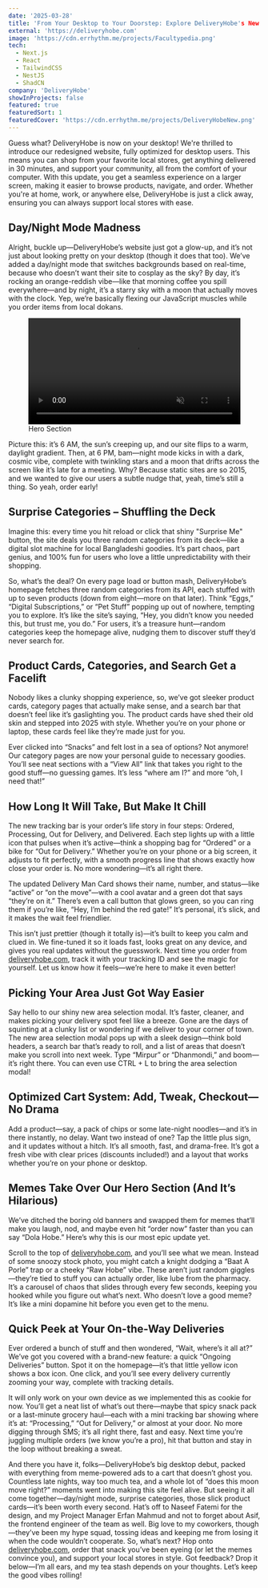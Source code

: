 ```yaml
---
date: '2025-03-28'
title: 'From Your Desktop to Your Doorstep: Explore DeliveryHobe's New Website for Local Deliveries!'
external: 'https://deliveryhobe.com'
image: 'https://cdn.errhythm.me/projects/Facultypedia.png'
tech:
  - Next.js
  - React
  - TailwindCSS
  - NestJS
  - ShadCN
company: 'DeliveryHobe'
showInProjects: false
featured: true
featuredSort: 1
featuredCover: 'https://cdn.errhythm.me/projects/DeliveryHobeNew.png'
---
```


Guess what? DeliveryHobe is now on your desktop! We're thrilled to introduce our redesigned website, fully optimized for desktop users. This means you can shop from your favorite local stores, get anything delivered in 30 minutes, and support your community, all from the comfort of your computer. With this update, you get a seamless experience on a larger screen, making it easier to browse products, navigate, and order. Whether you're at home, work, or anywhere else, DeliveryHobe is just a click away, ensuring you can always support local stores with ease.

## Day/Night Mode Madness

Alright, buckle up—DeliveryHobe’s website just got a glow-up, and it’s not just about looking pretty on your desktop (though it does that too). We’ve added a day/night mode that switches backgrounds based on real-time, because who doesn’t want their site to cosplay as the sky? By day, it’s rocking an orange-reddish vibe—like that morning coffee you spill everywhere—and by night, it’s a starry sky with a moon that actually moves with the clock. Yep, we’re basically flexing our JavaScript muscles while you order items from local dokans.

<figure>
  <video width="100%" height="auto" autoplay loop muted playsinline>
    <source src="https://cdn.errhythm.me/projects/DeliveryHobeHeroSection.webm" type="video/webm">
    Your browser does not support the video tag.
  </video>
  <figcaption>Hero Section</figcaption>
</figure>

Picture this: it’s 6 AM, the sun’s creeping up, and our site flips to a warm, daylight gradient. Then, at 6 PM, bam—night mode kicks in with a dark, cosmic vibe, complete with twinkling stars and a moon that drifts across the screen like it’s late for a meeting. Why? Because static sites are so 2015, and we wanted to give our users a subtle nudge that, yeah, time’s still a thing. So yeah, order early!

## Surprise Categories – Shuffling the Deck

Imagine this: every time you hit reload or click that shiny "Surprise Me" button, the site deals you three random categories from its deck—like a digital slot machine for local Bangladeshi goodies. It’s part chaos, part genius, and 100% fun for users who love a little unpredictability with their shopping.

So, what’s the deal? On every page load or button mash, DeliveryHobe’s homepage fetches three random categories from its API, each stuffed with up to seven products (down from eight—more on that later). Think “Eggs,” “Digital Subscriptions,” or “Pet Stuff” popping up out of nowhere, tempting you to explore. It’s like the site’s saying, “Hey, you didn’t know you needed this, but trust me, you do.” For users, it’s a treasure hunt—random categories keep the homepage alive, nudging them to discover stuff they’d never search for.

## Product Cards, Categories, and Search Get a Facelift

Nobody likes a clunky shopping experience, so, we’ve got sleeker product cards, category pages that actually make sense, and a search bar that doesn’t feel like it’s gaslighting you. The product cards have shed their old skin and stepped into 2025 with style. Whether you’re on your phone or laptop, these cards feel like they’re made just for you.

Ever clicked into “Snacks” and felt lost in a sea of options? Not anymore! Our category pages are now your personal guide to necessary goodies. You’ll see neat sections with a “View All” link that takes you right to the good stuff—no guessing games. It’s less “where am I?” and more “oh, I need that!”

## How Long It Will Take, But Make It Chill

The new tracking bar is your order’s life story in four steps: Ordered, Processing, Out for Delivery, and Delivered. Each step lights up with a little icon that pulses when it’s active—think a shopping bag for “Ordered” or a bike for “Out for Delivery.” Whether you’re on your phone or a big screen, it adjusts to fit perfectly, with a smooth progress line that shows exactly how close your order is. No more wondering—it’s all right there.

The updated Delivery Man Card shows their name, number, and status—like “active” or “on the move”—with a cool avatar and a green dot that says “they’re on it.” There’s even a call button that glows green, so you can ring them if you’re like, “Hey, I’m behind the red gate!” It’s personal, it’s slick, and it makes the wait feel friendlier.

This isn’t just prettier (though it totally is)—it’s built to keep you calm and clued in. We fine-tuned it so it loads fast, looks great on any device, and gives you real updates without the guesswork. Next time you order from [deliveryhobe.com](http://deliveryhobe.com/), track it with your tracking ID and see the magic for yourself. Let us know how it feels—we’re here to make it even better!

## Picking Your Area Just Got Way Easier

Say hello to our shiny new area selection modal. It’s faster, cleaner, and makes picking your delivery spot feel like a breeze. Gone are the days of squinting at a clunky list or wondering if we deliver to your corner of town. The new area selection modal pops up with a sleek design—think bold headers, a search bar that’s ready to roll, and a list of areas that doesn’t make you scroll into next week. Type “Mirpur” or “Dhanmondi,” and boom—it’s right there. You can even use CTRL + L to bring the area selection modal!

## Optimized Cart System: Add, Tweak, Checkout—No Drama

Add a product—say, a pack of chips or some late-night noodles—and it’s in there instantly, no delay. Want two instead of one? Tap the little plus sign, and it updates without a hitch. It’s all smooth, fast, and drama-free. It’s got a fresh vibe with clear prices (discounts included!) and a layout that works whether you’re on your phone or desktop.

## Memes Take Over Our Hero Section (And It’s Hilarious)

We’ve ditched the boring old banners and swapped them for memes that’ll make you laugh, nod, and maybe even hit “order now” faster than you can say “Dola Hobe.” Here’s why this is our most epic update yet.

Scroll to the top of [deliveryhobe.com](http://deliveryhobe.com/), and you’ll see what we mean. Instead of some snoozy stock photo, you might catch a knight dodging a “Baat A Porle” trap or a cheeky “Raw Hobe” vibe. These aren’t just random giggles—they’re tied to stuff you can actually order, like lube from the pharmacy. It’s a carousel of chaos that slides through every few seconds, keeping you hooked while you figure out what’s next. Who doesn’t love a good meme? It’s like a mini dopamine hit before you even get to the menu.

## Quick Peek at Your On-the-Way Deliveries

Ever ordered a bunch of stuff and then wondered, “Wait, where’s it all at?” We’ve got you covered with a brand-new feature: a quick “Ongoing Deliveries” button. Spot it on the homepage—it’s that little yellow icon shows a box icon. One click, and you’ll see every delivery currently zooming your way, complete with tracking details.

It will only work on your own device as we implemented this as cookie for now. You’ll get a neat list of what’s out there—maybe that spicy snack pack or a last-minute grocery haul—each with a mini tracking bar showing where it’s at: “Processing,” “Out for Delivery,” or almost at your door. No more digging through SMS; it’s all right there, fast and easy. Next time you’re juggling multiple orders (we know you’re a pro), hit that button and stay in the loop without breaking a sweat.

And there you have it, folks—DeliveryHobe’s big desktop debut, packed with everything from meme-powered ads to a cart that doesn’t ghost you. Countless late nights, way too much tea, and a whole lot of “does this moon move right?” moments went into making this site feel alive. But seeing it all come together—day/night mode, surprise categories, those slick product cards—it’s been worth every second. Hat’s off to Naseef Fatemi for the design, and my Project Manager Erfan Mahmud and not to forget about Asif, the frontend engineer of the team as well. Big love to my coworkers, though—they’ve been my hype squad, tossing ideas and keeping me from losing it when the code wouldn’t cooperate. So, what’s next? Hop onto [deliveryhobe.com](http://deliveryhobe.com/), order that snack you’ve been eyeing (or let the memes convince you), and support your local stores in style. Got feedback? Drop it below—I’m all ears, and my tea stash depends on your thoughts. Let’s keep the good vibes rolling!
